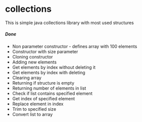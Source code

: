 # collections
<html>
  <body>
This is simple java collections library with most used structures

<h5>Done</h5>
  <ul>
  <li>Non parameter constructor - defines array with 100 elements</li>
  <li>Constructor with size parameter</li>
  <li>Cloning constructor</li>
  <li>Adding new elements</li>
  <li>Get elements by index without deleting it</li>
  <li>Get elements by index with deleting</li>
  <li>Clearing array</li>
  <li>Returning if structure is empty</li>
  <li>Returning number of elements in list</li>
  <li>Check if list contains specified element</li>
  <li>Get index of specified element</li>
  <li>Replace element in index</li>
  <li>Trim to specified size</li>
  <li>Convert list to array</li>
  </ul>
  </body>
</html>

